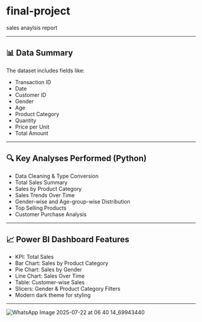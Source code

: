 # final-project
sales anaylsis report

---

## 📊 Data Summary

The dataset includes fields like:

- Transaction ID
- Date
- Customer ID
- Gender
- Age
- Product Category
- Quantity
- Price per Unit
- Total Amount

---

## 🔍 Key Analyses Performed (Python)

- Data Cleaning & Type Conversion
- Total Sales Summary
- Sales by Product Category
- Sales Trends Over Time
- Gender-wise and Age-group-wise Distribution
- Top Selling Products
- Customer Purchase Analysis

---

## 📈 Power BI Dashboard Features

- KPI: Total Sales
- Bar Chart: Sales by Product Category
- Pie Chart: Sales by Gender
- Line Chart: Sales Over Time
- Table: Customer-wise Sales
- Slicers: Gender & Product Category Filters
- Modern dark theme for styling

---

![WhatsApp Image 2025-07-22 at 06 40 14_69943440](https://github.com/user-attachments/assets/17ea1017-60ce-47ab-ae41-a6ea8217209f)

